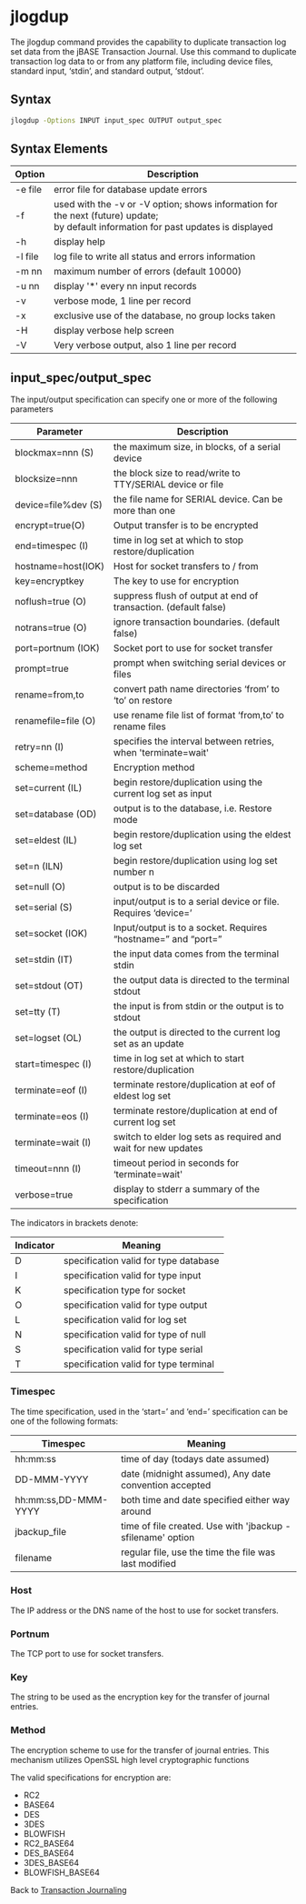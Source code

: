 # jlogdup  

<PageHeader />

The jlogdup command provides the capability to duplicate transaction log set data from the jBASE Transaction Journal. Use this command to duplicate transaction log data to or from any platform file, including device files, standard input, ‘stdin’, and standard output, ‘stdout’.

## Syntax

```bash
jlogdup -Options INPUT input_spec OUTPUT output_spec
```

## Syntax Elements  

| Option  | Description |
| ---     | ---         |
| -e file | error file for database update errors               |
| -f      | used with the -v or -V option; shows information for the next (future) update;<br>by default information for past updates is displayed |
|-h       | display help                                        |
| -l file | log file to write all status and errors information |
| -m nn   | maximum number of errors (default 10000)            |
| -u nn   | display '*' every nn input records                  |
| -v      | verbose mode, 1 line per record                     |
| -x      | exclusive use of the database, no group locks taken |
| -H      | display verbose help screen                         |
| -V      | Very verbose output, also 1 line per record         |

## input_spec/output_spec  

The input/output specification can specify one or more of the following parameters

| Parameter | Description |
| ---    | ---         |
| blockmax=nnn (S)    | the maximum size, in blocks, of a serial device                 |
| blocksize=nnn       | the block size to read/write to TTY/SERIAL device or file       |
| device=file%dev (S) | the file name for SERIAL device. Can be more than one           |
| encrypt=true(O)     | Output transfer is to be encrypted                              |
| end=timespec (I)    | time in log set at which to stop restore/duplication            |
| hostname=host(IOK)  | Host for socket transfers to / from                             |
| key=encryptkey      | The key to use for encryption                                   |
| noflush=true (O)    | suppress flush of output at end of transaction. (default false) |
| notrans=true (O)    | ignore transaction boundaries. (default false)                  |
| port=portnum (IOK)  | Socket port to use for socket transfer                          |
| prompt=true         | prompt when switching serial devices or files                   |
| rename=from,to      | convert path name directories ‘from’ to ‘to’ on restore         |
| renamefile=file (O) | use rename file list of format ‘from,to’ to rename files        |
| retry=nn (I)        | specifies the interval between retries, when 'terminate=wait'   |
| scheme=method       | Encryption method                                               |
| set=current (IL)    | begin restore/duplication using the current log set as input    |
| set=database (OD)   | output is to the database, i.e. Restore mode                    |
| set=eldest (IL)     | begin restore/duplication using the eldest log set              |
| set=n (ILN)         | begin restore/duplication using log set number n                |
| set=null (O)        | output is to be discarded                                       |
| set=serial (S)      | input/output is to a serial device or file. Requires ‘device=’  |
| set=socket (IOK)    | Input/output is to a socket. Requires “hostname=” and “port=”   |
| set=stdin (IT)      | the input data comes from the terminal stdin                    |
| set=stdout (OT)     | the output data is directed to the terminal stdout              |
| set=tty (T)         | the input is from stdin or the output is to stdout              |
| set=logset (OL)     | the output is directed to the current log set as an update      |
| start=timespec (I)  | time in log set at which to start restore/duplication           |
| terminate=eof (I)   | terminate restore/duplication at eof of eldest log set          |
| terminate=eos (I)   | terminate restore/duplication at end of current log set         |
| terminate=wait (I)  | switch to elder log sets as required and wait for new updates   |
| timeout=nnn (I)     | timeout period in seconds for ‘terminate=wait'                  |
| verbose=true        | display to stderr a summary of the specification                |

The indicators in brackets denote:

| Indicator | Meaning |
| ---       | ---         |
| D         | specification valid for type database |
| I         | specification valid for type input    |
| K         | specification type for socket         |
| O         | specification valid for type output   |
| L         | specification valid for log set       |
| N         | specification valid for type of null  |
| S         | specification valid for type serial   |
| T         | specification valid for type terminal |

### Timespec

The time specification, used in the ‘start=’ and ‘end=’ specification can be one of the following formats:

| Timespec             | Meaning                                                    |
| ---                  | ---                                                        |
| hh:mm:ss             | time of day (todays date assumed)                          |
| DD-MMM-YYYY          | date (midnight assumed), Any date convention accepted      |
| hh:mm:ss,DD-MMM-YYYY | both time and date specified either way around             |
| jbackup_file         | time of file created. Use with 'jbackup -sfilename' option |
| filename             | regular file, use the time the file was last modified      |

### Host  

The IP address or the DNS name of the host to use for socket transfers.

### Portnum  

The TCP port to use for socket transfers.

### Key

The string to be used as the encryption key for the transfer of journal entries.

### Method  

The encryption scheme to use for the transfer of journal entries. This mechanism utilizes OpenSSL high level cryptographic functions  

The valid specifications for encryption are:

- RC2
- BASE64
- DES
- 3DES
- BLOWFISH
- RC2_BASE64
- DES_BASE64
- 3DES_BASE64
- BLOWFISH_BASE64

Back to [Transaction Journaling](./../README.md)

<PageFooter />
